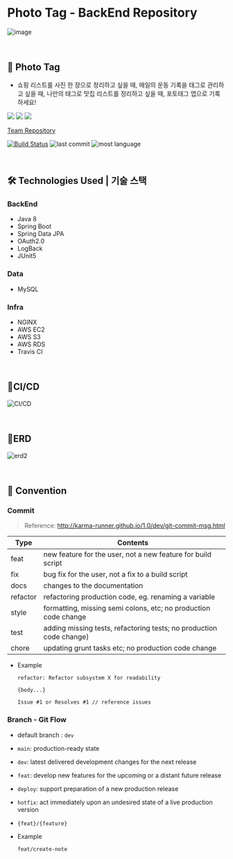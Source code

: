 # Photo Tag - BackEnd Repository

![image](https://user-images.githubusercontent.com/58318786/96359589-80726000-114f-11eb-9e7a-c17f51b32cb1.png)

<br/>

## 📸 **Photo Tag**
* 쇼핑 리스트를 사진 한 장으로 정리하고 싶을 때, 매일의 운동 기록을 태그로 관리하고 싶을 때, 나만의 태그로 맛집 리스트를 정리하고 싶을 때, 포토태그 앱으로 기록하세요!


![](https://i.imgur.com/fSofvJD.jpg)
![](https://i.imgur.com/RT1h6N9.jpg)
![](https://i.imgur.com/LX6x5IJ.png)

[Team Repository](https://github.com/SimLeeTag/Team)

[![Build Status](https://travis-ci.com/SimLeeTag/photo-tag-backend.svg?branch=deploy)](https://travis-ci.com/SimLeeTag/photo-tag-backend)
![last commit](https://img.shields.io/github/last-commit/SimLeeTag/photo-tag-backend?color=5833C1)
![most language](https://img.shields.io/github/languages/top/SimLeeTag/photo-tag-backend)

<br/>

## 🛠 Technologies Used | 기술 스택
### BackEnd
* Java 8
* Spring Boot
* Spring Data JPA
* OAuth2.0
* LogBack
* JUnit5

### Data
* MySQL

### Infra
* NGINX
* AWS EC2
* AWS S3
* AWS RDS
* Travis CI

<br/>

## 🚀CI/CD
![CI/CD](https://user-images.githubusercontent.com/58318786/103171592-dc184280-4890-11eb-9a5d-cf062ef18742.jpg)

<br/>

## 📝ERD
![erd2](https://user-images.githubusercontent.com/58318786/99186112-5aad9a80-2791-11eb-8b8a-a7cba72f1531.png)


<br/>

## 📌 Convention
### Commit
>  Reference: http://karma-runner.github.io/1.0/dev/git-commit-msg.html

| Type | Contents |
|--|--|
|feat| new feature for the user, not a new feature for build script
|fix| bug fix for the user, not a fix to a build script
|docs| changes to the documentation
|refactor| refactoring production code, eg. renaming a variable
|style| formatting, missing semi colons, etc; no production code change
|test| adding missing tests, refactoring tests; no production code change)
|chore| updating grunt tasks etc; no production code change

- Example

    ```
    refactor: Refactor subsystem X for readability 

    {body...}

    Issue #1 or Resolves #1 // reference issues
    ```

### Branch - Git Flow
- default branch : `dev`
- `main`: production-ready state
- `dev`: latest delivered development changes for the next release
- `feat`: develop new features for the upcoming or a distant future release
- `deploy`: support preparation of a new production release
- `hotfix`: act immediately upon an undesired state of a live production version
- `{feat}/{feature}`
- Example

    ```
    feat/create-note
    ```
